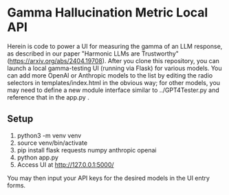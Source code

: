 # Gamma Hallucination Metric Local API

Herein is code to power a UI for measuring the gamma of an LLM response, as described in our paper "Harmonic LLMs are Trustworthy" (https://arxiv.org/abs/2404.19708).
After you clone this repository, you can launch a local gamma-testing UI (running via Flask) for various models.
You can add more OpenAI or Anthropic models to the list by editing the radio selectors in templates/index.html in the obvious way; for other models, you may need to define a new module interface similar to ../GPT4Tester.py and reference that in the app.py . 

## Setup

1. python3 -m venv venv
2. source venv/bin/activate
3. pip install flask requests numpy anthropic openai
4. python app.py
5. Access UI at http://127.0.0.1:5000/

You may then input your API keys for the desired models in the UI entry forms.
